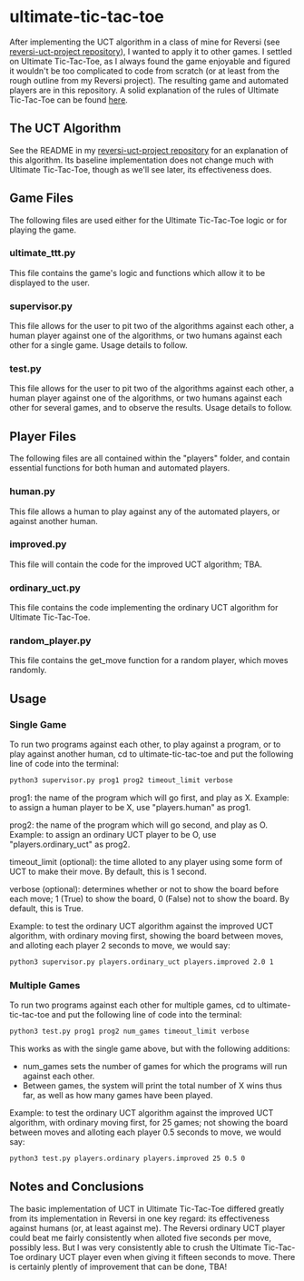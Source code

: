 # ultimate-tic-tac-toe

After implementing the UCT algorithm in a class of mine for Reversi (see [reversi-uct-project repository](https://github.com/nyfine99/reversi-uct-project)), I wanted to apply it to other games. I settled on Ultimate Tic-Tac-Toe, as I always found the game enjoyable and figured it wouldn't be too complicated to code from scratch (or at least from the rough outline from my Reversi project). The resulting game and automated players are in this repository. A solid explanation of the rules of Ultimate Tic-Tac-Toe can be found [here](https://mathwithbaddrawings.com/2013/06/16/ultimate-tic-tac-toe/).

## The UCT Algorithm

See the README in my [reversi-uct-project repository](https://github.com/nyfine99/reversi-uct-project) for an explanation of this algorithm. Its baseline implementation does not change much with Ultimate Tic-Tac-Toe, though as we'll see later, its effectiveness does.

## Game Files

The following files are used either for the Ultimate Tic-Tac-Toe logic or for playing the game.

### ultimate_ttt.py

This file contains the game's logic and functions which allow it to be displayed to the user.

### supervisor.py

This file allows for the user to pit two of the algorithms against each other, a human player against one of the algorithms, or two humans against each other for a single game. Usage details to follow.

### test.py

This file allows for the user to pit two of the algorithms against each other, a human player against one of the algorithms, or two humans against each other for several games, and to observe the results. Usage details to follow.

## Player Files

The following files are all contained within the "players" folder, and contain essential functions for both human and automated players.

### human.py

This file allows a human to play against any of the automated players, or against another human.

### improved.py

This file will contain the code for the improved UCT algorithm; TBA.

### ordinary_uct.py

This file contains the code implementing the ordinary UCT algorithm for Ultimate Tic-Tac-Toe.

### random_player.py

This file contains the get_move function for a random player, which moves randomly.

## Usage

### Single Game 
To run two programs against each other, to play against a program, or to play against another human, cd to ultimate-tic-tac-toe and put the following line of code into the terminal:

```bash
python3 supervisor.py prog1 prog2 timeout_limit verbose
```

prog1: the name of the program which will go first, and play as X. Example: to assign a human player to be X, use "players.human" as prog1.

prog2: the name of the program which will go second, and play as O. Example: to assign an ordinary UCT player to be O, use "players.ordinary_uct" as prog2.

timeout_limit (optional): the time alloted to any player using some form of UCT to make their move. By default, this is 1 second.

verbose (optional): determines whether or not to show the board before each move; 1 (True) to show the board, 0 (False) not to show the board. By default, this is True.

Example: to test the ordinary UCT algorithm against the improved UCT algorithm, with ordinary moving first, showing the board between moves, and alloting each player 2 seconds to move, we would say:

```bash
python3 supervisor.py players.ordinary_uct players.improved 2.0 1
```

### Multiple Games
To run two programs against each other for multiple games, cd to ultimate-tic-tac-toe and put the following line of code into the terminal:

```bash
python3 test.py prog1 prog2 num_games timeout_limit verbose
```

This works as with the single game above, but with the following additions: 

- num_games sets the number of games for which the programs will run against each other.
- Between games, the system will print the total number of X wins thus far, as well as how many games have been played.

Example: to test the ordinary UCT algorithm against the improved UCT algorithm, with ordinary moving first, for 25 games; not showing the board between moves and alloting each player 0.5 seconds to move, we would say:

```bash
python3 test.py players.ordinary players.improved 25 0.5 0
```

## Notes and Conclusions

The basic implementation of UCT in Ultimate Tic-Tac-Toe differed greatly from its implementation in Reversi in one key regard: its effectiveness against humans (or, at least against me). The Reversi ordinary UCT player could beat me fairly consistently when alloted five seconds per move, possibly less. But I was very consistently able to crush the Ultimate Tic-Tac-Toe ordinary UCT player even when giving it fifteen seconds to move. There is certainly plently of improvement that can be done, TBA!
